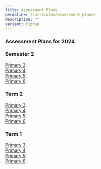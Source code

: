 ```yaml
---
title: Assessment Plans
permalink: /curriculum/assessment-plans/
description: ""
variant: tiptap
---
```

<h3>Assessment Plans for 2024<br><br>Semester 2</h3>
<p><a href="/files/2024_Sem_2_Assessment_Schedule___P3__updated_.pdf" rel="noopener nofollow" target="_blank">Primary 3</a>
<br><a href="/files/2024_Sem_2_Assessment_Schedule___P4__updated_.pdf" rel="noopener nofollow" target="_blank">Primary 4</a>
<br><a href="/files/2024_Sem_2_Assessment_Schedule___P5_.pdf" rel="noopener noreferrer nofollow" target="_blank">Primary 5</a>
<br><a href="/files/2024_Sem_2_Assessment_Schedule___P6_.pdf" rel="noopener noreferrer nofollow" target="_blank">Primary 6</a>
</p>
<h3>Term 2</h3>
<p><a href="/files/2024_T2_Assessment_Schedule___P3.pdf" rel="noopener noreferrer nofollow" target="_blank">Primary 3</a> 
<br><a href="/files/2024_T2_Assessment_Schedule___P4.pdf" rel="noopener noreferrer nofollow" target="_blank">Primary 4</a> 
<br><a href="/files/2024_T2_Assessment_Schedule___P5.pdf" rel="noopener noreferrer nofollow" target="_blank">Primary 5</a> 
<br><a href="/files/2024_T2_Assessment_Schedule___P6.pdf" rel="noopener noreferrer nofollow" target="_blank">Primary 6</a>
</p>
<h3>Term 1</h3>
<p><a href="/files/2024_T1_Assessment_Letter_to_Parents___P3.pdf" rel="noopener noreferrer nofollow" target="_blank">Primary 3</a> 
<br><a href="/files/2024_T1_Assessment_Letter_to_Parents___P4.pdf" rel="noopener noreferrer nofollow" target="_blank">Primary 4</a> 
<br><a href="/files/2024_T1_Assessment_Letter_to_Parents___P5.pdf" rel="noopener noreferrer nofollow" target="_blank">Primary 5</a> 
<br><a href="/files/2024_T1_Assessment_Letter_to_Parents___P6.pdf" rel="noopener noreferrer nofollow" target="_blank">Primary 6</a>
</p>
<p></p>
<p></p>